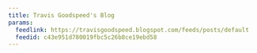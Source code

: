 ```yaml
---
title: Travis Goodspeed's Blog
params:
  feedlink: https://travisgoodspeed.blogspot.com/feeds/posts/default
  feedid: c43e951d780019fbc5c26b8ce19ebd58
---
```

